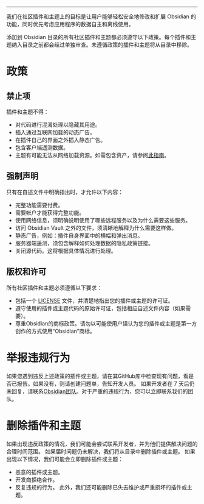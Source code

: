 
---
我们在社区插件和主题上的目标是让用户能够轻松安全地修改和扩展 Obsidian 的功能，同时优先考虑应用程序的数据自主和离线使用。

添加到 Obsidian 目录的所有社区插件和主题都必须遵守以下政策。每个插件和主题纳入目录之前都会经过单独审查。未遵循政策的插件和主题将从目录中移除。

# 政策

## 禁止项

插件和主题不得：
- 对代码进行混淆处理以隐藏其用途。
- 插入通过互联网加载的动态广告。
- 在插件自己的界面之外插入静态广告。
- 包含客户端遥测数据。
- 主题有可能无法从网络加载资源。如需包含资产，请参阅[此指南](https://docs.obsidian.md/Themes/App+themes/Embed+fonts+and+images+in+your+theme)。

## 强制声明

只有在自述文件中明确指出时，才允许以下内容：
- 完整功能需要付费。
- 需要帐户才能获得完整功能。
- 使用网络信息，须明确说明使用了哪些远程服务以及为什么需要这些服务。
- 访问 Obsidian Vault 之外的文件，须清晰地解释为什么需要这样做。
- 静态广告，例如：插件自身界面中的横幅和弹出消息。
- 服务器端遥测，须包含解释如何处理数据的隐私政策链接。
- 关闭源代码。这将根据具体情况进行处理。

## 版权和许可

所有社区插件和主题必须遵循以下要求：
- 包括一个 [LICENSE](https://docs.github.com/en/communities/setting-up-your-project-for-healthy-contributions/adding-a-license-to-a-repository) 文件，并清楚地指出您的插件或主题的许可证。
- 遵守使用的插件或主题代码的原始许可证，包括相应自述文件内容（如果需要）。
- 尊重Obsidian的商标政策。请勿以可能使用户误认为您的插件或主题是第一方创作的方式使用“Obsidian”商标。

# 举报违规行为

如果您遇到违反上述政策的插件或主题，请在其GitHub库中检查现有问题，看是否已报告。如果没有，则请创建问题单，告知开发人员。
如果开发者在 7 天后仍未回复，请联系[Obsidian团队](https://help.obsidian.md/Help+and+support#Report+a+security+issue)。对于严重的违规行为，您可以立即联系我们的团队。

# 删除插件和主题

如果出现违反政策的情况，我们可能会尝试联系开发者，并为他们提供解决问题的合理时间范围。
如果届时问题仍未解决，我们将从目录中删除插件或主题。
如果出现以下情况，我们可能会立即删除插件或主题：
- 恶意的插件或主题。
- 开发商拒绝合作。
- 反复违规的行为。
此外，我们还可能删除已失去维护或严重损坏的插件或主题。
